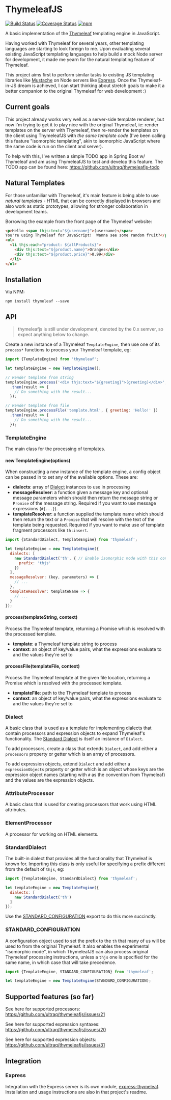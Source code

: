 
ThymeleafJS
===========

[![Build Status](https://travis-ci.com/ultraq/thymeleafjs.svg?branch=master)](https://travis-ci.com/ultraq/thymeleafjs)
[![Coverage Status](https://coveralls.io/repos/github/ultraq/thymeleafjs/badge.svg?branch=master)](https://coveralls.io/github/ultraq/thymeleafjs?branch=master)
[![npm](https://img.shields.io/npm/v/thymeleaf.svg?maxAge=3600)](https://www.npmjs.com/package/thymeleaf)

A basic implementation of the [Thymeleaf](http://thymeleaf.org/) templating
engine in JavaScript.

Having worked with Thymeleaf for several years, other templating languages are
starting to look foreign to me.  Upon evaluating several existing JavaScript
templating languages to help build a mock Node server for development, it made
me yearn for the natural templating feature of Thymeleaf.

This project aims first to perform similar tasks to existing JS templating
libraries like [Mustache](https://github.com/janl/mustache.js/) on Node servers
like [Express](http://expressjs.com/).  Once the Thymeleaf-in-JS dream is
achieved, I can start thinking about stretch goals to make it a better
companion to the original Thymeleaf for web development :)


Current goals
-------------

This project already works very well as a server-side template renderer, but now
I'm trying to get it to play nice with the original Thymeleaf, ie: render
templates on the server with Thymeleaf, then re-render the templates on the
client using ThymeleafJS with *the same template code* (I've been calling this
feature "isomorphic templating", akin to isomorphic JavaScript where the same
code is run on the client and server).

To help with this, I've written a simple TODO app in Spring Boot w/ Thymeleaf
and am using ThymeleafJS to test and develop this feature.  The TODO app can be
found here: https://github.com/ultraq/thymeleafjs-todo


Natural Templates
-----------------

For those unfamiliar with Thymeleaf, it's main feature is being able to use
*natural templates* - HTML that can be correctly displayed in browsers and also
work as static prototypes, allowing for stronger collaboration in development
teams.

Borrowing the example from the front page of the Thymeleaf website:

```html
<p>Hello <span thjs:text="${username}">(username)</span>
You're using Thymeleaf for JavaScript!  Wanna see some random fruit?</p>
<ul>
  <li thjs:each="product: ${allProducts}">
    <div thjs:text="${product.name}">Oranges</div>
    <div thjs:text="${product.price}">0.99</div>
  </li>
</ul>
```


Installation
------------

Via NPM:

```
npm install thymeleaf --save
```


API
---

> thymeleafjs is still under development, denoted by the 0.x semver, so expect
> anything below to change.

Create a new instance of a Thymeleaf `TemplateEngine`, then use one of its
`process*` functions to process your Thymeleaf template, eg:

```javascript
import {TemplateEngine} from 'thymeleaf';

let templateEngine = new TemplateEngine();

// Render template from string
templateEngine.process('<div thjs:text="${greeting}">(greeting)</div>', { greeting: 'Hello!' })
  .then(result => {
    // Do something with the result...
  });

// Render template from file
templateEngine.processFile('template.html', { greeting: 'Hello!' })
  .then(result => {
    // Do something with the result...
  });
```

### TemplateEngine

The main class for the processing of templates.

#### new TemplateEngine(options)

When constructing a new instance of the template engine, a config object can be
passed in to set any of the available options.  These are:

 - **dialects**: array of [Dialect](#dialect) instances to use in processing
 - **messageResolver**: a function given a message key and optional message
   parameters which should then return the message string or `Promise` of the
   message string.  Required if you want to use message expressions (`#{...}`).
 - **templateResolver**: a function supplied the template name which should then
   return the text or a `Promise` that will resolve with the text of the
   template being requested.  Required if you want to make use of template
   fragment processors like `th:insert`.

```javascript
import {StandardDialect, TemplateEngine} from 'thymeleaf';

let templateEngine = new TemplateEngine({
  dialects: [
    new StandardDialect('th', { // Enable isomorphic mode with this config object
      prefix: 'thjs'
    })
  ],
  messageResolver: (key, parameters) => {
  	// ...
  },
  templateResolver: templateName => {
  	// ...
  }
});
```

#### process(templateString, context)

Process the Thymeleaf template, returning a Promise which is resolved with the
processed template.

 - **template**: a Thymeleaf template string to process
 - **context**: an object of key/value pairs, what the expressions evaluate to
   and the values they're set to

#### processFile(templateFile, context)

Process the Thymeleaf template at the given file location, returning a Promise
which is resolved with the processed template.

 - **templateFile**: path to the Thymeleaf template to process
 - **context**: an object of key/value pairs, what the expressions evaluate to
   and the values they're set to


### Dialect

A basic class that is used as a template for implementing dialects that contain
processors and expression objects to expand Thymeleaf's functionality.  The
[Standard Dialect](#standarddialect) is itself an instance of `Dialect`.

To add processors, create a class that extends `Dialect`, and add either a
`processors` property or getter which is an array of processors.

To add expression objects, extend `Dialect` and add either a `expressionObjects`
property or getter which is an object whose keys are the expression object names
(starting with `#` as the convention from Thymeleaf) and the values are the
expression objects.


### AttributeProcessor

A basic class that is used for creating processors that work using HTML
attributes.


### ElementProcessor

A processor for working on HTML elements.


### StandardDialect

The built-in dialect that provides all the functionality that Thymeleaf is known
for.  Importing this class is only useful for specifying a prefix different from
the default of `thjs`, eg:

```javascript
import {TemplateEngine, StandardDialect} from 'thymeleaf';

let templateEngine = new TemplateEngine({
  dialects: [
    new StandardDialect('th')
  ]
});
```

Use the [STANDARD_CONFIGURATION](#standard_configuration) export to do this more
succinctly.


### STANDARD_CONFIGURATION

A configuration object used to set the prefix to the `th` that many of us will
be used to from the original Thymeleaf.  It also enables the experimental
"isomorphic mode", in which ThymeleafJS can also process original Thymeleaf
processing instructions, unless a `thjs` one is specified for the same name, in
which case that will take precedence.

```javascript
import {TemplateEngine, STANDARD_CONFIGURATION} from 'thymeleaf';

let templateEngine = new TemplateEngine(STANDARD_CONFIGURATION);
```


Supported features (so far)
---------------------------

See here for supported processors: https://github.com/ultraq/thymeleafjs/issues/21

See here for supported expression syntaxes: https://github.com/ultraq/thymeleafjs/issues/20

See here for supported expression objects: https://github.com/ultraq/thymeleafjs/issues/31


Integration
-----------

### Express

Integration with the Express server is its own module,
[express-thymeleaf](https://github.com/ultraq/express-thymeleaf).  Installation
and usage instructions are also in that project's readme.

